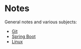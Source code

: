 # Notes
General notes and various subjects:

* [Git](./gitnotes.md)
* [Spring Boot](./springbootnotes.md)
* [Linux](./linuxnotes.md)
